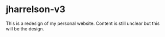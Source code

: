 # jharrelson-v3
This is a redesign of my personal website. Content is still unclear but this will be the design.
